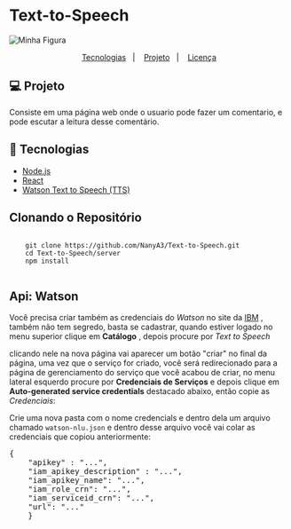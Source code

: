 # Text-to-Speech

  <img src="https://upload.wikimedia.org/wikipedia/commons/thumb/5/51/IBM_logo.svg/270px-IBM_logo.svg.png" alt="Minha Figura">
  <p align="center">
    <a href="#-tecnologias">Tecnologias</a>&nbsp;&nbsp;&nbsp;|&nbsp;&nbsp;&nbsp;
    <a href="#-projeto">Projeto</a>&nbsp;&nbsp;&nbsp;|&nbsp;&nbsp;&nbsp;
    <a href="#memo-licença">Licença</a>
  </p>
  
  <h2><g-emoji alias="rocket" fallback-src="https://github.githubassets.com/images/icons/emoji/unicode/1f680.png">💻</g-emoji> Projeto</h2>
  <p> Consiste em uma página web onde o usuario pode fazer um comentario, e pode escutar a leitura desse comentário. </p>
  
  <h2><g-emoji alias="rocket" fallback-src="https://github.githubassets.com/images/icons/emoji/unicode/1f680.png">🚀</g-emoji> Tecnologias</h2>
  <ul>
    <li><a href="https://nodejs.org/en/" target="_blank">Node.js</a></li>
    <li><a href="https://reactjs.org" target="_blank">React</a></li>
    <li><a href="https://www.ibm.com/br-pt/cloud/watson-text-to-speech" target="_blank">Watson Text to Speech (TTS)</a></li>
   </ul>
   
   <h2>Clonando o Repositório </h2>
   <pre><code>
    git clone https://github.com/NanyA3/Text-to-Speech.git
    cd Text-to-Speech/server
    npm install
   </code></pre>
   
   <h2>Api: Watson</h2>
   <p>Você precisa criar também as credenciais do 
    <em>Watson</em> 
    no site da 
    <a href="https://cloud.ibm.com/login" rel="nofollow">IBM</a>
    , também não tem segredo, basta se cadastrar, quando estiver logado no menu superior clique em 
    <strong>Catálogo</strong>
    , depois
    procure por 
    <em>Text to Speech</em>
   </p>
   
   <p>clicando nele na nova página vai aparecer um botão "criar" no final da página, uma vez que o serviço for criado, você será redirecionado para a página de gerenciamento do serviço que você acabou de criar, no menu lateral esquerdo procure por 
    <strong>Credenciais de Serviços</strong>
    e depois clique em 
    <strong>Auto-generated service credentials</strong>
    destacado abaixo, então copie as 
    <em>Credenciais</em>:
   </p>
   
   <p>Crie uma nova pasta com o nome credencials e dentro dela um arquivo chamado
    <code>watson-nlu.json</code> 
    e dentro desse arquivo você vai colar as credenciais que copiou anteriormente:
   </p>
   
   <pre><span class="pl-kos">{</span>
    <span class="pl-s">"apikey"</span> : <span class="pl-s">"..."</span><span class="pl-kos">,</span>
    <span class="pl-s">"iam_apikey_description"</span> : <span class="pl-s">"..."</span><span class="pl-kos">,</span>
    <span class="pl-s">"iam_apikey_name"</span>: <span class="pl-s">"..."</span><span class="pl-kos">,</span>
    <span class="pl-s">"iam_role_crn"</span>: <span class="pl-s">"..."</span><span class="pl-kos">,</span>
    <span class="pl-s">"iam_serviceid_crn"</span>: <span class="pl-s">"..."</span><span class="pl-kos">,</span>
    <span class="pl-s">"url"</span>: <span class="pl-s">"..."</span>
    <span class="pl-kos">}</span></pre>
    
